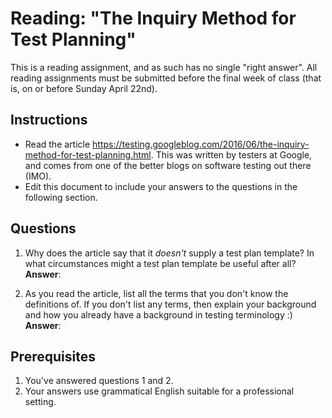 # Reading: "The Inquiry Method for Test Planning"

This is a reading assignment, and as such has no single "right answer". All reading assignments must be submitted before the final week of class (that is, on or before Sunday April 22nd). 

## Instructions

 * Read the article https://testing.googleblog.com/2016/06/the-inquiry-method-for-test-planning.html. This was written by testers at Google, and comes from one of the better blogs on software testing out there (IMO).
 * Edit this document to include your answers to the questions in the following section.

## Questions
 
 1. Why does the article say that it *doesn't* supply a test plan template? In what circumstances might a test plan template be useful after all? **Answer**: 
   
 1. As you read the article, list all the terms that you don't know the definitions of. If you don't list any terms, then explain your background and how you already have a background in testing terminology :) **Answer**:
 
## Prerequisites

 1. You've answered questions 1 and 2.
 1. Your answers use grammatical English suitable for a professional setting.
